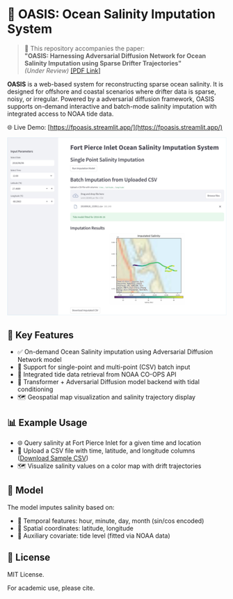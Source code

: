 # 🌊 OASIS: Ocean Salinity Imputation System

> 📝 This repository accompanies the paper:  
> **"OASIS: Harnessing Adversarial Diffusion Network for Ocean Salinity Imputation using Sparse Drifter Trajectories"**  
> *(Under Review)*
> [[PDF Link]](TBD)
> 
**OASIS** is a web-based system for reconstructing sparse ocean salinity. It is designed for offshore and coastal scenarios where drifter data is sparse, noisy, or irregular. Powered by a adversarial diffusion framework, OASIS supports on-demand interactive and batch-mode salinity imputation with integrated access to NOAA tide data.

🌐 Live Demo:
[https://fpoasis.streamlit.app/](https://fpoasis.streamlit.app/)

![App Screenshot](./docs/screenshot.jpg)

## 🎯 Key Features

- ✅ On-demand Ocean Salinity imputation using Adversarial Diffusion Network model
- 📂 Support for single-point and multi-point (CSV) batch input
- 🌊 Integrated tide data retrieval from NOAA CO-OPS API
- 🧠 Transformer + Adversarial Diffusion model backend with tidal conditioning
- 🗺️ Geospatial map visualization and salinity trajectory display

## 📊 Example Usage
- 🌐 Query salinity at Fort Pierce Inlet for a given time and location
- 📂 Upload a CSV file with time, latitude, and longitude columns ([Download Sample CSV](./data/20160616.csv))
- 🗺️ Visualize salinity values on a color map with drift trajectories

## 🧠 Model
The model imputes salinity based on:
- 📅 Temporal features: hour, minute, day, month (sin/cos encoded)
- 📍 Spatial coordinates: latitude, longitude
- 🌊 Auxiliary covariate: tide level (fitted via NOAA data)

## 📃 License
MIT License.

For academic use, please cite.
